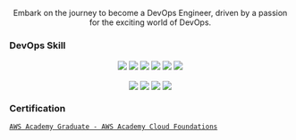 <!-- <a href="#"><img width="100%" height="auto" src="https://webexample75.files.wordpress.com/2023/04/myreadme-1.png" height="" /></a> -->

<p align="center">
 <p align="center">Embark on the journey to become a DevOps Engineer, driven by a passion for the exciting world of DevOps.</p>
</p>

### DevOps Skill
<div id="badges" align="center" >
    <img src="https://img.shields.io/badge/linux-242938?style=for-the-badge&logo=linux&logoColor=white" align="center" />
    <img src="https://img.shields.io/badge/aws-242938?style=for-the-badge&logo=amazon-aws&logoColor=white" align="center" />
    <img src="https://img.shields.io/badge/docker-2396ED?style=for-the-badge&logo=docker&logoColor=white"  align="center"/>
    <img src="https://img.shields.io/badge/kubernetes-326ce5?style=for-the-badge&logo=kubernetes&logoColor=white" align="center" />
    <img src="https://img.shields.io/badge/jenkins-242938?style=for-the-badge&logo=jenkins&logoColor=white"  align="center"/>
    <img src="https://img.shields.io/badge/ansible-000000?style=for-the-badge&logo=ansible&logoColor=white" align="center" />  <br> <br>
<!--     <img src="https://img.shields.io/badge/docker-2396ED?style=for-the-badge&logo=docker&logoColor=white" /> -->
    <img src="https://img.shields.io/badge/git-f03c2e?style=for-the-badge&logo=git&logoColor=white" align="center" />
    <img src="https://img.shields.io/badge/terraform-7b48b5?style=for-the-badge&logo=terraform&logoColor=white" align="center" />
    <img src="https://img.shields.io/badge/Prometheus-E6522C?style=for-the-badge&logo=Prometheus&logoColor=white" align="center" />
    <img src="https://img.shields.io/badge/grafana-%23F46800.svg?style=for-the-badge&logo=grafana&logoColor=white" align="center" />
</div>


### Certification 

[`AWS Academy Graduate - AWS Academy Cloud Foundations`](https://www.credly.com/badges/c0fb4459-4865-4edf-afb9-b82b932c593b/public_url) 

<!-- 
[`English for Science, Technology, Engineering, and Mathematics (STEM) MOOC 2023`](https://api.badgr.io/public/assertions/LyTrqj_kQESMKawkcebPCw?identity__email=0521.20nn%40gmail.com) -->

<!-- <p align="left"> 
    <a href="https://reactjs.org/" target="_blank"> <img src="https://img.icons8.com/color/48/000000/react-native.png"/> </a>
    <a href="https://developer.mozilla.org/en-US/docs/Web/JavaScript" target="_blank"> <img src="https://img.icons8.com/color/48/000000/javascript.png"/> </a> 
    <a href="https://www.w3.org/html/" target="_blank"> <img src="https://img.icons8.com/color/48/000000/html-5.png"/> </a> 
    <a href="https://www.w3schools.com/css/" target="_blank"> <img src="https://img.icons8.com/color/48/000000/css3.png"/> </a> 
    <a href="https://getbootstrap.com" target="_blank"> <img src="https://img.icons8.com/color/48/000000/bootstrap.png"/> </a> 
    <a href="https://git-scm.com/" target="_blank"> <img src="https://img.icons8.com/color/48/000000/git.png"/> </a> 
    <a href="https://www.jenkins.io" target="_blank"> <img src="https://www.vectorlogo.zone/logos/jenkins/jenkins-icon.svg" alt="jenkins" width="48" height="48"/> </a> 
</p> -->

<!-- ## Top skill -->
<!-- 
![Linux](https://img.shields.io/badge/-Linux-FCC624?logo=linux&logoColor=white)
![Kubernetes](https://img.shields.io/badge/-Kubernetes-326CE5?logo=kubernetes&logoColor=white)
![Terraform](https://img.shields.io/badge/-Terraform-7B42BC?logo=terraform&logoColor=white)
![Jenkins](https://img.shields.io/badge/-Jenkins-D24939?logo=jenkins&logoColor=white)
![AWS](https://img.shields.io/badge/-Amazon%20AWS-FF9900?logo=amazon-aws&logoColor=white)
![Docker](https://img.shields.io/badge/-Docker-2496ED?logo=docker&logoColor=white) -->

<!-- <p align="center">
    <a href="https://skillicons.dev">
      <img src="https://skillicons.dev/icons?i=linux,aws,docker,kubernetes,jenkins,ansible,git,html,css,javascript,react,mysql" />
    </a>
  </p> -->
  
<!--  ### About Me -->
<!-- - All of my projects are available at **[My Portfolio]()**  -->
<!-- - How to reach me **0521.20nn@gmail.com**  -->
